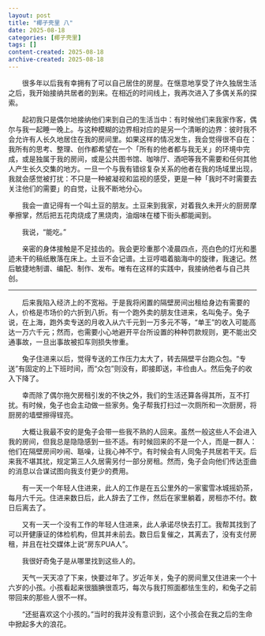 ```yaml
---
layout: post
title: "椰子壳里 八"
date: 2025-08-18
categories: [椰子壳里]
tags: []
content-created: 2025-08-18
archive-created: 2025-08-18
---
```


　　很多年以后我有幸拥有了可以自己居住的房屋。在惬意地享受了许久独居生活之后，我开始接纳共居者的到来。在相近的时间线上，我再次进入了多偶关系的探索。

　　起初我只是偶尔地接纳他们来到自己的生活当中：有时候他们来我家作客，偶尔与我一起睡一晚上。与这种模糊的边界相对应的是另一个清晰的边界：彼时我不会允许有人长久地居住在我的房间里。如果这样的情况发生，我会觉得很不自在：我所有的思考、整理、创作都希望在一个「所有的他者都与我无关」的环境中完成，或是独属于我的房间，或是公共图书馆、咖啡厅、酒吧等我不需要和任何其他人产生长久交集的地方。一旦一个与我有错综复杂关系的他者在我的场域里出现，我就会感觉被打扰：不只是一种被凝视和监视的感受，更是一种「我时不时需要去关注他们的需要」的自觉，让我不断地分心。

　　我会一直记得有一个叫土豆的朋友。土豆来到我家，对着我久未开火的厨房摩拳擦掌，然后把五花肉烧成了黑烧肉，油烟味在楼下街头都能闻到。

　　我说，“能吃。”

　　亲密的身体接触是不足挂齿的。我会更珍重那个凌晨四点，亮白色的灯光和墨迹未干的稿纸散落在床上。土豆不会记谱。土豆哼唱着脑海中的旋律，我速记。然后敏捷地制谱、编配、制作、发布。唯有在这样的实践中，我接纳他者与自己共创。

<hr>

　　后来我陷入经济上的不宽裕。于是我将闲置的隔壁房间出租给身边有需要的人，价格是市场价的六折到八折。有一个跑外卖的朋友住进来，名叫兔子。兔子说，在上海，跑外卖专送的月收入从六千元到一万多元不等，“单王”的收入可能高达一万六千元；然而，也需要小心地避开平台所设置的种种罚款规则，更不能出交通事故，一旦出事故被扣车则损失惨重。

　　兔子住进来以后，觉得专送的工作压力太大了，转去隔壁平台跑众包。“专送”有固定的上下班时间，而“众包”则没有，即接即送，丰俭由人。然后兔子的收入下降了。

　　幸而除了偶尔拖欠房租引发的不快之外，我们的生活还算各得其所，互不打扰。有时候，兔子也会主动做一些家务。兔子帮我打扫过一次厕所和一次厨房，将厨房的墙壁擦得锃亮。

　　大概让我最不安的是兔子会带一些我不熟的人回来。虽然一般这些人不会进入我的房间，但我总是隐隐感到一些不适。有时候回来的不是一个人，而是一群人：他们在隔壁房间吵闹、聒噪，让我心神不宁。有时候会有人同兔子共居若干天。后来我不堪其扰，规定第三人久居需另付一部分房租。然而，兔子会向他们传达歪曲的消息以合谋试图向我支付更少的费用。

　　有一天一个年轻人住进来，此人的工作是在五公里外的一家蜜雪冰城摇奶茶，每月六千元。住进来数日后，此人辞去了工作，然后在家里躺着，房租亦不付。数日后离去了。

　　又有一天一个没有工作的年轻人住进来，此人承诺尽快去打工。我帮其找到了可以开健康证的体检机构，但其并未前去。数日后复催之，其离去了，没有支付房租，并且在社交媒体上说“房东PUA人”。

　　我很好奇兔子是从哪里找到这些人的。

　　天气一天天凉了下来，快要过年了。岁近年关，兔子的房间里又住进来一个十六岁的小孩。小孩看起来很腼腆很乖巧，每次与我打照面都怯生生的，和兔子之前带回来的那些人很不一样。

　　“还挺喜欢这个小孩的。”当时的我并没有意识到，这个小孩会在我之后的生命中掀起多大的浪花。
